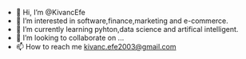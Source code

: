- 👋 Hi, I’m @KivancEfe
- 👀 I’m interested in software,finance,marketing and e-commerce.
- 🌱 I’m currently learning pyhton,data science and artifical intelligent.
- 💞️ I’m looking to collaborate on ...
- 📫 How to reach me kivanc.efe2003@gmail.com

<!---
KivancEfe/KivancEfe is a ✨ special ✨ repository because its `README.md` (this file) appears on your GitHub profile.
You can click the Preview link to take a look at your changes.
--->
